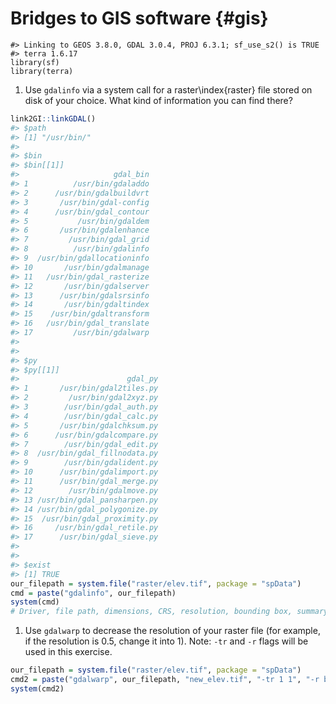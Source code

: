 # Bridges to GIS software {#gis}




```
#> Linking to GEOS 3.8.0, GDAL 3.0.4, PROJ 6.3.1; sf_use_s2() is TRUE
#> terra 1.6.17
library(sf)
library(terra)
```

<!-- qgisprocess 1-3 -->
<!-- sagagis 1 -->
<!-- sagagis supercells -->
<!-- expain/mention other segmentation techinques -->
<!-- mention supercells -- exercises?? -->
<!-- https://github.com/joaofgoncalves/SegOptim ?? -->
<!-- rgrass 1 -->
<!-- gdal 1-2 -->
1. Use `gdalinfo` via a system call for a raster\index{raster} file stored on disk of your choice.
What kind of information you can find there?

```r
link2GI::linkGDAL()
#> $path
#> [1] "/usr/bin/"
#> 
#> $bin
#> $bin[[1]]
#>                     gdal_bin
#> 1          /usr/bin/gdaladdo
#> 2      /usr/bin/gdalbuildvrt
#> 3       /usr/bin/gdal-config
#> 4      /usr/bin/gdal_contour
#> 5           /usr/bin/gdaldem
#> 6       /usr/bin/gdalenhance
#> 7         /usr/bin/gdal_grid
#> 8          /usr/bin/gdalinfo
#> 9  /usr/bin/gdallocationinfo
#> 10       /usr/bin/gdalmanage
#> 11   /usr/bin/gdal_rasterize
#> 12       /usr/bin/gdalserver
#> 13      /usr/bin/gdalsrsinfo
#> 14       /usr/bin/gdaltindex
#> 15    /usr/bin/gdaltransform
#> 16   /usr/bin/gdal_translate
#> 17         /usr/bin/gdalwarp
#> 
#> 
#> $py
#> $py[[1]]
#>                        gdal_py
#> 1       /usr/bin/gdal2tiles.py
#> 2         /usr/bin/gdal2xyz.py
#> 3        /usr/bin/gdal_auth.py
#> 4        /usr/bin/gdal_calc.py
#> 5       /usr/bin/gdalchksum.py
#> 6      /usr/bin/gdalcompare.py
#> 7        /usr/bin/gdal_edit.py
#> 8  /usr/bin/gdal_fillnodata.py
#> 9        /usr/bin/gdalident.py
#> 10      /usr/bin/gdalimport.py
#> 11      /usr/bin/gdal_merge.py
#> 12        /usr/bin/gdalmove.py
#> 13 /usr/bin/gdal_pansharpen.py
#> 14 /usr/bin/gdal_polygonize.py
#> 15  /usr/bin/gdal_proximity.py
#> 16     /usr/bin/gdal_retile.py
#> 17      /usr/bin/gdal_sieve.py
#> 
#> 
#> $exist
#> [1] TRUE
our_filepath = system.file("raster/elev.tif", package = "spData")
cmd = paste("gdalinfo", our_filepath)
system(cmd)
# Driver, file path, dimensions, CRS, resolution, bounding box, summary statistics
```

1. Use `gdalwarp` to decrease the resolution of your raster file (for example, if the resolution is 0.5, change it into 1). Note: `-tr` and `-r` flags will be used in this exercise.

```r
our_filepath = system.file("raster/elev.tif", package = "spData")
cmd2 = paste("gdalwarp", our_filepath, "new_elev.tif", "-tr 1 1", "-r bilinear")
system(cmd2)
```


<!-- postgis 1? -->
<!-- stac+gdalcubes 1 -->

<!-- 1. Create two overlapping polygons (`poly_1` and `poly_2`) with the help of the **sf**-package (see Chapter \@ref(spatial-class)).  -->

<!-- 1. Union `poly_1` and `poly_2` using `st_union()` and `qgis:union`. -->
<!-- What is the difference between the two union operations\index{vector!union}?  -->
<!-- How can we use the **sf**\index{sf} package to obtain the same result as QGIS\index{QGIS}? -->

<!-- 1. Calculate the intersection\index{vector!intersection} of `poly_1` and `poly_2` using: -->

<!--     - **RQGIS**, **RSAGA** and **rgrass** -->
<!--     - **sf** -->

<!-- 1. Attach `data(dem, package = "spDataLarge")` and `data(random_points, package = "spDataLarge")`. -->
<!-- Select randomly a point from `random_points` and find all `dem` pixels that can be seen from this point (hint: viewshed\index{viewshed}). -->
<!-- Visualize your result. -->
<!-- For example, plot a hillshade\index{hillshade}, and on top of it the digital elevation model\index{digital elevation model}, your viewshed\index{viewshed} output and the point. -->
<!-- Additionally, give `mapview` a try. -->

<!-- 1. Compute catchment area\index{catchment area} and catchment slope of `data("dem", package = "spDataLarge")` using **RSAGA** (see Section \@ref(saga)). -->



<!-- 1. Query all Californian highways from the PostgreSQL/PostGIS\index{PostGIS} database living in the QGIS\index{QGIS} Cloud introduced in this chapter (see Section \@ref(postgis)). -->
